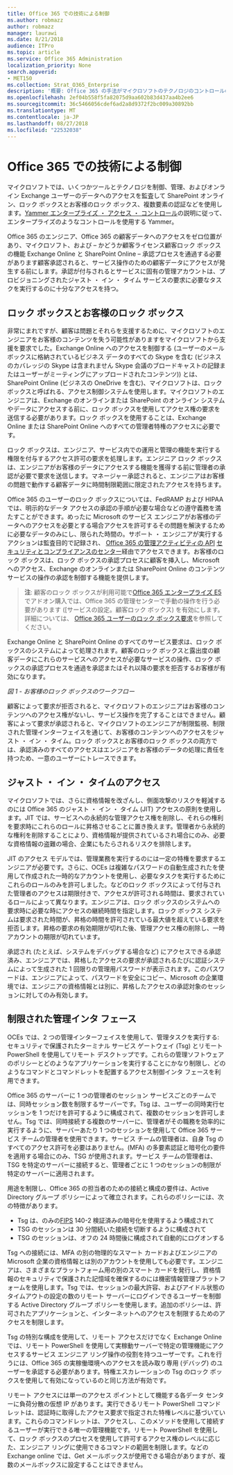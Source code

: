 ```yaml
---
title: Office 365 での技術による制御
ms.author: robmazz
author: robmazz
manager: laurawi
ms.date: 8/21/2018
audience: ITPro
ms.topic: article
ms.service: Office 365 Administration
localization_priority: None
search.appverid:
- MET150
ms.collection: Strat_O365_Enterprise
description: '概要: Office 365 の手法がマイクロソフトのテクノロジのコントロールの概要を説明しました。'
ms.openlocfilehash: 2ef04b558f5fa82075d9aa602b83d437aa4b2ee6
ms.sourcegitcommit: 36c5466056cdef6ad2a8d9372f2bc009a30892bb
ms.translationtype: MT
ms.contentlocale: ja-JP
ms.lasthandoff: 08/27/2018
ms.locfileid: "22532038"
---
```

# <a name="office-365-technology-controls"></a>Office 365 での技術による制御 

マイクロソフトでは、いくつかツールとテクノロジを制御、管理、およびオンライン Exchange ユーザーのデータへのアクセスを監査して SharePoint オンライン、ロック ボックスとお客様のロック ボックス、複数要素の認証などを使用します。[Yammer エンタープライズ ・ アクセス ・ コントロール](office-365-yammer-enterprise-access-controls.md)の説明に従って、エンタープライズのようなコントロールを使用する Yammer。

Office 365 のエンジニア、Office 365 の顧客データへのアクセスをゼロ位置があり、マイクロソフト、および – かどうか顧客ライセンス顧客ロック ボックスの機能 Exchange Online と SharePoint Online – 承認プロセスを通過する必要があります顧客承認されると、サービス操作のための顧客データにアクセスが発生する前にします。承認が付与されるとサービスに固有の管理アカウントは、プロビジョニングされたジャスト ・ イン ・ タイム サービスの要求に必要なタスクを実行するのに十分なアクセスを持つ。

## <a name="lockbox-and-customer-lockbox"></a>ロック ボックスとお客様のロック ボックス
非常にまれですが、顧客は問題とそれらを支援するために、マイクロソフトのエンジニアをお客様のコンテンツを失う可能性がありますをマイクロソフトから支援を要求でした。Exchange Online へのアクセスを制御する (ユーザーのメールボックスに格納されているビジネス データのすべての Skype を含む (ビジネスのカバレッジの Skype は含まれません Skype 会議のブロードキャストの記録またはユーザーがミーティングにアップロードされたコンテンツ)) とは、SharePoint Online (ビジネスの OneDrive を含む)、マイクロソフトは、ロック ボックスと呼ばれる、アクセス制御システムを使用します。マイクロソフトのエンジニアは、Exchange のオンラインまたは SharePoint のオンライン システムやデータにアクセスする前に、ロック ボックスを使用してアクセス権の要求を送信する必要があります。ロック ボックスを使用することは、Exchange Online または SharePoint Online へのすべての管理者特権のアクセスに必要です。

ロック ボックスは、エンジニア、サービス内での運用と管理の機能を実行する権限を付与するアクセス許可の要求を処理します。エンジニア ロック ボックスは、エンジニアがお客様のデータにアクセスする機能を獲得する前に管理者の承認が必要で要求を送信します。マネージャー承認されると、エンジニアはお客様の問題で動作する顧客データに時間制限範囲に限定されたアクセスを持ちます。

Office 365 のユーザーのロック ボックスについては、FedRAMP および HIPAA では、明示的なデータ アクセスの承認の手順が必要な場合などの遵守義務を満たすことができます。めったに Microsoft のサービス エンジニアがお客様のデータへのアクセスを必要とする場合アクセスを許可するその問題を解決するために必要なデータのみにし、限られた時間の。サポート ・ エンジニアが実行するアクションは監査目的で記録され、 [Office 365 の管理アクティビティの API](https://msdn.microsoft.com/library/office/dn707383.aspx) [セキュリティとコンプライアンスのセンター](http://protection.office.com/)経由でアクセスできます。お客様のロック ボックスは、ロック ボックスの承認プロセスに顧客を挿入し、Microsoft へのアクセス、Exchange のオンラインまたは SharePoint Online のコンテンツ サービスの操作の承認を制御する機能を提供します。

>**注**: 顧客のロック ボックスが利用可能で[Office 365 エンタープライズ E5](https://products.office.com/business/office-365-enterprise-e5-business-software)でアドオン購入では、Office 365 の管理センターで手動の操作を行う必要があります ([サービスの設定。顧客ロック ボックス) を有効にします。詳細については、 [Office 365 ユーザーのロック ボックス要求](https://support.office.com/article/Office-365-Customer-Lockbox-Requests-36f9cdd1-e64c-421b-a7e4-4a54d16440a2)を参照してください。

Exchange Online と SharePoint Online のすべてのサービス要求は、ロック ボックスのシステムによって処理されます。顧客のロック ボックスと露出度の顧客データにこれらのサービスへのアクセスが必要なサービスの操作、ロック ボックスの承認プロセスを通過を承認またはそれ以降の要求を拒否するお客様が有効になります。
 
*図 1 - お客様のロック ボックスのワークフロー*

顧客によって要求が拒否されると、マイクロソフトのエンジニアはお客様のコンテンツへのアクセス権がないし、サービス操作を完了することはできません。顧客によって要求が承認されると、マイクロソフトのエンジニアが制限監視、制限された管理インターフェイスを通じて、お客様のコンテンツへのアクセスをジャスト ・ イン ・ タイム。ロック ボックスとお客様のロック ボックスの両方では、承認済みのすべてのアクセスはエンジニアをお客様のデータの処理に責任を持つため、一意のユーザーにトレースできます。

## <a name="just-in-time-access"></a>ジャスト ・ イン ・ タイムのアクセス
マイクロソフトでは、さらに資格情報を改ざんし、側面攻撃のリスクを軽減するのには Office 365 のジャスト ・ イン ・ タイム (JIT) アクセスの原則を使用します。JIT では、サービスへの永続的な管理アクセス権を削除し、それらの権利を要求時にこれらのロールに昇格させることに置き換えます。管理者から永続的な権利を削除することにより、資格情報が提供されているされ場合にのみ、必要な資格情報の盗難の場合、企業にもたらされるリスクを排除します。

JIT のアクセス モデルでは、管理業務を実行するのには一定の特権を要求するエンジニアが必要です。さらに、OCEs は複雑なパスワードの自動生成されたを使用して作成された一時的なアカウントを使用し、必要なタスクを実行するためにこれらのロールのみを許可しました。などのロック ボックスによって付与された管理者のアクセスは期限付きで、アクセスが許可される時間は、要求されているロールによって異なります。エンジニアは、ロック ボックスのシステムへの要求時に必要な時にアクセスの継続時間を指定します。ロック ボックス システムは要求された時間が、昇格の時間を許可されている最大値を超えている要求を拒否します。昇格の要求の有効期限が切れた後、管理アクセス権の削除し、一時アカウントの期限が切れています。

承認され (たとえば、システムをデバッグする場合など) にアクセスできる承認済み、エンジニアでは、昇格したアクセスの要求が承認されるたびに認証システムによって生成された 1 回限りの管理用パスワードが表示されます。このパスワードは、エンジニアによって、パスワードを安全にコピー、Microsoft の企業環境では、エンジニアの資格情報とは別に、昇格したアクセスの承認対象のセッションに対してのみ有効します。

## <a name="constrained-management-interfaces"></a>制限された管理インタ フェース
OCEs では、2 つの管理インターフェイスを使用して、管理タスクを実行する: セキュリティで保護されたターミナル サービス ゲートウェイ (Tsg) とリモート PowerShell を使用してリモート デスクトップです。これらの管理ソフトウェアのポリシーとどのようなアプリケーションを実行することにかなり制限し、どのようなコマンドとコマンドレットを配置するアクセス制御インタ フェースを利用できます。 

Office 365 のサーバーに 1 つの管理者のセッション サービスごとのチームでは、同時セッション数を制限するサーバーです。Tsg は、ユーザーの同時実行セッションを 1 つだけを許可するように構成されて、複数のセッションを許可しません。Tsg では、同時接続する複数のサーバーに、管理者がその職務を効率的に実行するように、サーバーあたり 1 つのセッションを使用して Office 365 サービス チームの管理者を使用できます。サービス チームの管理者は、自身 Tsg のすべてのアクセス許可を必要はありません。(MFA) の多要素認証と暗号化の要件を適用する場合にのみ、TSG が使用されます。サービス チームの管理者は、TSG を特定のサーバーに接続すると、管理者ごとに 1 つのセッションの制限が特定のサーバーに適用されます。

用途を制限し、Office 365 の担当者のための接続と構成の要件は、Active Directory グループ ポリシーによって確立されます。これらのポリシーには、次の特徴があります。
- Tsg は、のみの[FIPS](https://www.microsoft.com/en-us/TrustCenter/Compliance/FIPS) 140-2 検証済みの暗号化を使用するよう構成されて
- TSG のセッションは 30 分間続いた接続を切断するように構成されて
- TSG のセッションは、オフの 24 時間後に構成されて自動的にログオンする

Tsg への接続には、MFA の別の物理的なスマート カードおよびエンジニアの Microsoft 企業の資格情報とは別のアカウントを使用しても必要です。エンジニアは、さまざまなプラットフォーム用の別のスマート カードを発行し、資格情報のセキュリティで保護された記憶域を確保するのには機密情報管理プラットフォームを使用します。Tsg では、セッションの最大許容、およびアイドル状態のタイムアウトの設定の数のリモート サーバーにログインできるユーザーを制御する Active Directory グループ ポリシーを使用します。追加のポリシーは、許可されたアプリケーションと、インターネットへのアクセスを制限するためのアクセスを制限します。

Tsg の特別な構成を使用して、リモート アクセスだけでなく Exchange Online では、リモート PowerShell を使用して実稼動サーバーで特定の管理機能にアクセスするサービス エンジニア リング操作の役割を持つユーザーです。これを行うには、Office 365 の実稼働環境へのアクセスを読み取り専用 (デバッグ) のユーザーを承認する必要があります。特権エスカレーションの Tsg のロック ボックスを使用して有効になっているのと同じ方法が有効です。

リモート アクセスには単一のアクセス ポイントとして機能する各データ センターに負荷分散の仮想 IP があります。実行できるリモート PowerShell コマンドレットは、認証時に取得したアクセス要求で指定された特権レベルに基づいています。これらのコマンドレットは、アクセスし、このメソッドを使用して接続するユーザーが実行できる唯一の管理機能です。リモート PowerShell を使用して、ロック ボックスのプロセスを使用して許可するアクセス権のレベルに応じた、エンジニア リングに使用できるコマンドの範囲を制限します。などの Exchange online では、Get メールボックスが使用できる場合がありますが、複数のメールボックスに設定することはできません。
